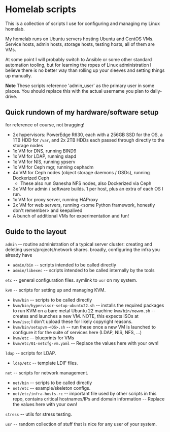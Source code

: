 # Homelab scripts

This is a collection of scripts I use for configuring and managing my Linux homelab.

My homelab runs on Ubuntu servers hosting Ubuntu and CentOS VMs. Service hosts, admin
hosts, storage hosts, testing hosts, all of them are VMs.

At some point I will probably switch to Ansible or some other standard automation
tooling, but for learning the ropes of Linux administration I believe there is no better
way than rolling up your sleeves and setting things up manually.

**Note** These scripts reference 'admin_user' as the primary user in some places. You
should replace this with the actual username you plan to daily-drive.

## Quick rundown of my hardware/software setup
for reference of course, not bragging!

- 2x hypervisors: PowerEdge R630, each with a 256GB SSD for the OS, a 1TB HDD for `/var`,
  and 2x 2TB HDDs each passed through directly to the storage nodes
- 1x VM for DNS, running BIND9
- 1x VM for LDAP, running slapd
- 1x VM for NIS, running ypserv
- 1x VM for Ceph mgr, running cephadm
- 4x VM for Ceph nodes (object storage daemons / OSDs), running Dockerized Ceph
  - These also run Ganesha NFS nodes, also Dockerized via Ceph
- 3x VM for admin / software builds. 1 per host, plus an extra of each OS I run.
- 1x VM for proxy server, running HAProxy
- 2x VM for web servers, running <some Python framework, honestly don't remember> and
keepalived
- A bunch of additional VMs for experimentation and fun!


## Guide to the layout

`admin` -- routine administration of a typical server cluster: creating and deleting
users/projects/network shares. broadly, configuring the infra you already have
- `admin/bin` -- scripts intended to be called directly
- `admin/libexec` -- scripts intended to be called internally by the tools

`etc` -- general configuration files. symlink to `usr` on my system.

`kvm` -- scripts for setting up and managing KVM.
- `kvm/bin` -- scripts to be called directly
- `kvm/bin/hypervisor-setup-ubuntu22.sh` -- installs the required packages to run KVM on a
bare metal Ubuntu 22 machine
`kvm/bin/newvm.sh` -- creates and launches a new VM. NOTE, this expects ISOs at
- `kvm/iso`; I don't upload these for likely copyright reasons.
- `kvm/bin/setupvm-<OS>.sh` -- run these once a new VM is launched to configure it for the
suite of services here (LDAP, NIS, NFS, ...)
- `kvm/etc` -- blueprints for VMs
- `kvm/etc/01-netcfg-vm.yaml` -- Replace the values here with your own!

`ldap` -- scripts for LDAP.
- `ldap/etc` -- template LDIF files.

`net` -- scripts for network management.
- `net/bin` -- scripts to be called directly
- `net/etc` -- example/skeleton configs.
- `net/etc/infra-hosts.rc` -- important file used by other scripts in this repo, contains
critical hostnames/IPs and domain information -- Replace the values here with your own!

`stress` -- utils for stress testing.

`usr` -- random collection of stuff that is nice for any user of your system.

